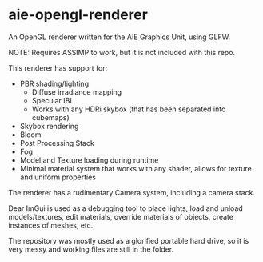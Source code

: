 # aie-opengl-renderer

An OpenGL renderer written for the AIE Graphics Unit, using GLFW.

NOTE: Requires ASSIMP to work, but it is not included with this repo.

This renderer has support for:
- PBR shading/lighting
  - Diffuse irradiance mapping
  - Specular IBL
  - Works with any HDRi skybox (that has been separated into cubemaps)
- Skybox rendering
- Bloom
- Post Processing Stack
- Fog
- Model and Texture loading during runtime
- Minimal material system that works with any shader, allows for texture and uniform properties

The renderer has a rudimentary Camera system, including a camera stack.

Dear ImGui is used as a debugging tool to place lights, load and unload models/textures, edit materials, override materials of objects, create instances of meshes, etc.

The repository was mostly used as a glorified portable hard drive, so it is very messy and working files are still in the folder.
